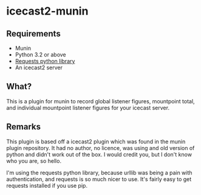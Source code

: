 icecast2-munin
==============

Requirements
------------
 * Munin
 * Python 3.2 or above
 * [Requests python library](http://docs.python-requests.org/en/latest/ "Requests")
 * An icecast2 server

What?
-----
This is a plugin for munin to record global listener figures, mountpoint total, and individual mountpoint listener figures for your icecast server.

Remarks
-------
This plugin is based off a icecast2 plugin which was found in the munin plugin repository. It had no author, no licence, was using and old version of python and didn't work out of the box. I would credit you, but I don't know who you are, so hello.

I'm using the requests python library, because urllib was being a pain with authentication, and requests is so much nicer to use. It's fairly easy to get requests installed if you use pip.